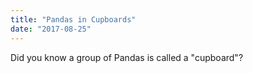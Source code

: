 ```yaml
---
title: "Pandas in Cupboards"
date: "2017-08-25"
---
```


Did you know a group of Pandas is called a "cupboard"?

<!-- <iframe width="560" height="315" src="https://www.youtube.com/embed/DCU8P5BSDns" frameborder="0"></iframe> -->
